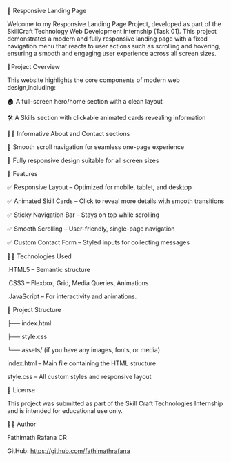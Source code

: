 🚀 Responsive Landing Page 

Welcome to my Responsive Landing Page Project, developed as part of the SkillCraft Technology Web Development Internship (Task 01).
This project demonstrates a modern and fully responsive landing page with a fixed navigation menu that reacts to user actions such as scrolling and hovering, ensuring a smooth and engaging user experience across all screen sizes.

📌Project Overview 

This website highlights the core components of modern web design,including:

🏠 A full-screen hero/home section with a clean layout

🛠️ A Skills section with clickable animated cards revealing information

🧑‍💼 Informative About and Contact sections

📜 Smooth scroll navigation for seamless one-page experience

📱 Fully responsive design suitable for all screen sizes

🚀 Features

✅ Responsive Layout – Optimized for mobile, tablet, and desktop

✅ Animated Skill Cards – Click to reveal more details with smooth transitions

✅ Sticky Navigation Bar – Stays on top while scrolling

✅ Smooth Scrolling – User-friendly, single-page navigation

✅ Custom Contact Form – Styled inputs for collecting messages

🧑‍💻 Technologies Used

.HTML5 – Semantic structure

.CSS3 – Flexbox, Grid, Media Queries, Animations

.JavaScript – For interactivity and animations.

📁 Project Structure

├── index.html

├── style.css

└── assets/     (if you have any images, fonts, or media)

index.html – Main file containing the HTML structure

style.css – All custom styles and responsive layout 

📜 License

This project was submitted as part of the Skill Craft Technologies Internship and is intended for educational use only.

👩‍💻 Author

Fathimath Rafana CR

GitHub: https://github.com/fathimathrafana

